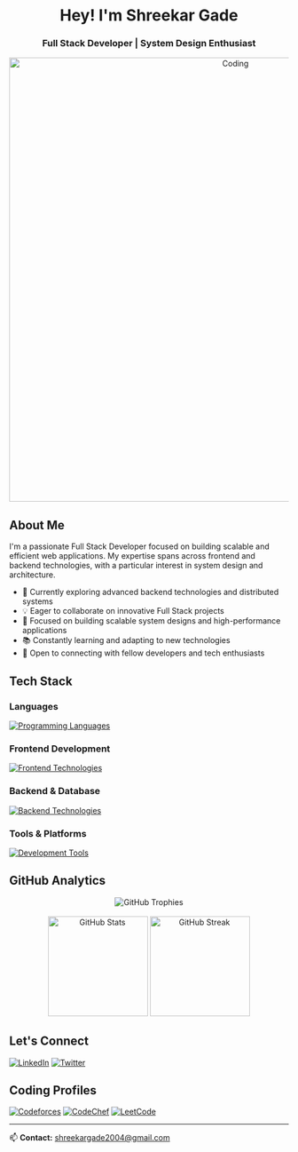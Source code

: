 <h1 align="center">Hey! I'm Shreekar Gade</h1>
<h3 align="center">Full Stack Developer | System Design Enthusiast</h3>

<div align="center">
  <img alt="Coding" width="800" src="https://user-images.githubusercontent.com/74038190/225813708-98b745f2-7d22-48cf-9150-083f1b00d6c9.gif">
</div>

## About Me

I'm a passionate Full Stack Developer focused on building scalable and efficient web applications. My expertise spans across frontend and backend technologies, with a particular interest in system design and architecture.

- 🚀 Currently exploring advanced backend technologies and distributed systems
- 💡 Eager to collaborate on innovative Full Stack projects
- 🎯 Focused on building scalable system designs and high-performance applications
- 📚 Constantly learning and adapting to new technologies
- 🌟 Open to connecting with fellow developers and tech enthusiasts

## Tech Stack

### Languages
<p align="left">
  <a href="https://skillicons.dev">
    <img src="https://skillicons.dev/icons?i=cpp,java,js,ts" alt="Programming Languages"/>
  </a>
</p>

### Frontend Development
<p align="left">
  <a href="https://skillicons.dev">
    <img src="https://skillicons.dev/icons?i=react,nextjs,html,css,tailwind,jquery" alt="Frontend Technologies"/>
  </a>
</p>

### Backend & Database
<p align="left">
  <a href="https://skillicons.dev">
    <img src="https://skillicons.dev/icons?i=nodejs,express,postgresql,mysql,mongodb,redis,firebase,nginx" alt="Backend Technologies"/>
  </a>
</p>

### Tools & Platforms
<p align="left">
  <a href="https://skillicons.dev">
    <img src="https://skillicons.dev/icons?i=git,github,postman,vercel,docker,gcp,aws,vscode,figma" alt="Development Tools"/>
  </a>
</p>

## GitHub Analytics

<div align="center">
  <img src="https://github-profile-trophy.vercel.app/?username=Shreekar11&theme=nord&column=7&margin-w=15&margin-h=15" alt="GitHub Trophies" />
</div>

<br/>

<div align="center">
  <img height="180em" src="https://github-readme-stats.vercel.app/api?username=Shreekar11&show_icons=true&theme=nord&hide_border=true&count_private=true" alt="GitHub Stats"/>
  <img height="180em" src="https://github-readme-streak-stats.herokuapp.com/?user=Shreekar11&theme=nord&hide_border=true" alt="GitHub Streak"/>
</div>

## Let's Connect

<p align="left">
  <a href="https://www.linkedin.com/in/shreekar-gade-2a9937257/"><img src="https://img.shields.io/badge/LinkedIn-0077B5?style=for-the-badge&logo=linkedin&logoColor=white" alt="LinkedIn"/></a>
  <a href="https://twitter.com/Shreekar_11/"><img src="https://img.shields.io/badge/Twitter-1DA1F2?style=for-the-badge&logo=twitter&logoColor=white" alt="Twitter"/></a>
</p>

## Coding Profiles

<p align="left">
  <a href="https://codeforces.com/profile/Shreekar11/"><img src="https://img.shields.io/badge/Codeforces-445f9d?style=for-the-badge&logo=Codeforces&logoColor=white" alt="Codeforces"/></a>
  <a href="https://www.codechef.com/users/shreekar_11"><img src="https://img.shields.io/badge/CodeChef-%23964B00.svg?style=for-the-badge&logo=CodeChef&logoColor=white" alt="CodeChef"/></a>
  <a href="https://leetcode.com/Shreekar_11/"><img src="https://img.shields.io/badge/-LeetCode-FFA116?style=for-the-badge&logo=LeetCode&logoColor=black" alt="LeetCode"/></a>
</p>

---

📫 **Contact:** shreekargade2004@gmail.com
